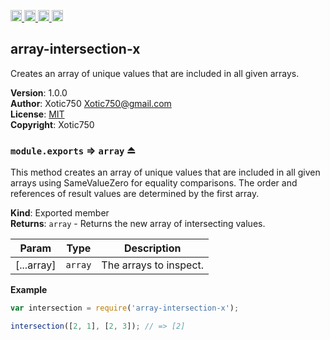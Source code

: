 <a href="https://travis-ci.org/Xotic750/array-intersection-x"
   title="Travis status">
<img
   src="https://travis-ci.org/Xotic750/array-intersection-x.svg?branch=master"
   alt="Travis status" height="18"/>
</a>
<a href="https://david-dm.org/Xotic750/array-intersection-x"
   title="Dependency status">
<img src="https://david-dm.org/Xotic750/array-intersection-x.svg"
   alt="Dependency status" height="18"/>
</a>
<a href="https://david-dm.org/Xotic750/array-intersection-x#info=devDependencies"
   title="devDependency status">
<img src="https://david-dm.org/Xotic750/array-intersection-x/dev-status.svg"
   alt="devDependency status" height="18"/>
</a>
<a href="https://badge.fury.io/js/array-intersection-x" title="npm version">
<img src="https://badge.fury.io/js/array-intersection-x.svg"
   alt="npm version" height="18"/>
</a>
<a name="module_array-intersection-x"></a>

## array-intersection-x
Creates an array of unique values that are included in all given arrays.

**Version**: 1.0.0  
**Author**: Xotic750 <Xotic750@gmail.com>  
**License**: [MIT](&lt;https://opensource.org/licenses/MIT&gt;)  
**Copyright**: Xotic750  
<a name="exp_module_array-intersection-x--module.exports"></a>

### `module.exports` ⇒ <code>array</code> ⏏
This method creates an array of unique values that are included in all given
arrays using SameValueZero for equality comparisons. The order and references
of result values are determined by the first array.

**Kind**: Exported member  
**Returns**: <code>array</code> - Returns the new array of intersecting values.  

| Param | Type | Description |
| --- | --- | --- |
| [...array] | <code>array</code> | The arrays to inspect. |

**Example**  
```js
var intersection = require('array-intersection-x');

intersection([2, 1], [2, 3]); // => [2]
```

